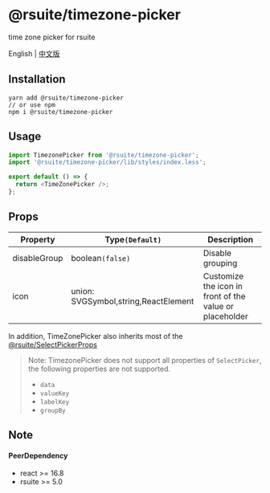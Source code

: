 # @rsuite/timezone-picker
time zone picker for rsuite

English | [中文版](README.md)

## Installation

```
yarn add @rsuite/timezone-picker
// or use npm
npm i @rsuite/timezone-picker
```

## Usage

```typescript
import TimezonePicker from '@rsuite/timezone-picker';
import '@rsuite/timezone-picker/lib/styles/index.less';

export default () => {
  return <TimeZonePicker />;
};
```

## Props

| Property              | Type`(Default)`                                  | Description                                             |
| --------------------- | ------------------------------------------------ | ------------------------------------------------------- |
| disableGroup          | boolean`(false)`                                 | Disable grouping                                        |
| icon                  | union: SVGSymbol,string,ReactElement             | Customize the icon in front of the value or placeholder |

In addition, TimeZonePicker also inherits most of the [@rsuite/SelectPickerProps](https://rsuitejs.com/components/select-picker/#%3CSelectPicker%3E)

> Note: TimezonePicker does not support all properties of `SelectPicker`, the following properties are not supported.
>
> - `data`
> - `valueKey`
> - `labelKey`
> - `groupBy`

## Note

#### PeerDependency
- react >= 16.8
- rsuite >= 5.0
